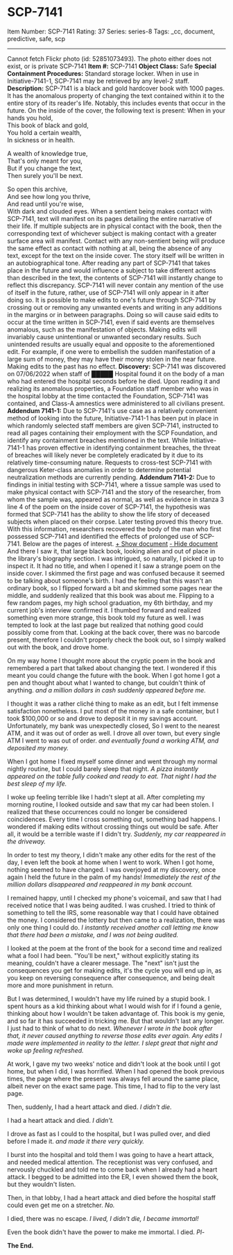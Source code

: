 # SCP-7141
Item Number: SCP-7141
Rating: 37
Series: series-8
Tags: _cc, document, predictive, safe, scp

---

Cannot fetch Flickr photo (id: 52851073493). The photo either does not exist, or is private
SCP-7141
**Item #:** SCP-7141
**Object Class:** Safe
**Special Containment Procedures:** Standard storage locker. When in use in Initiative-7141-1, SCP-7141 may be retrieved by any level-2 staff.
**Description:** SCP-7141 is a black and gold hardcover book with 1000 pages. It has the anomalous property of changing the text contained within it to the entire story of its reader's life. Notably, this includes events that occur in the future.
On the inside of the cover, the following text is present:
When in your hands you hold,  
This book of black and gold,  
You hold a certain wealth,  
In sickness or in health.  
  
A wealth of knowledge true,  
That's only meant for you,  
But if you change the text,  
Then surely you'll be next.  
  
So open this archive,  
And see how long you thrive,  
And read until you're wise,  
With dark and clouded eyes.
When a sentient being makes contact with SCP-7141, text will manifest on its pages detailing the entire narrative of their life. If multiple subjects are in physical contact with the book, then the corresponding text of whichever subject is making contact with a greater surface area will manifest. Contact with any non-sentient being will produce the same effect as contact with nothing at all, being the absence of any text, except for the text on the inside cover. The story itself will be written in an autobiographical tone.
After reading any part of SCP-7141 that takes place in the future and would influence a subject to take different actions than described in the text, the contents of SCP-7141 will instantly change to reflect this discrepancy. SCP-7141 will never contain any mention of the use of itself in the future, rather, use of SCP-7141 will only appear in it after doing so.
It is possible to make edits to one's future through SCP-7141 by crossing out or removing any unwanted events and writing in any additions in the margins or in between paragraphs. Doing so will cause said edits to occur at the time written in SCP-7141, even if said events are themselves anomalous, such as the manifestation of objects. Making edits will invariably cause unintentional or unwanted secondary results. Such unintended results are usually equal and opposite to the aforementioned edit. For example, if one were to embellish the sudden manifestation of a large sum of money, they may have their money stolen in the near future. Making edits to the past has no effect.
**Discovery:** SCP-7141 was discovered on 07/06/2022 when staff of █████ Hospital found it on the body of a man who had entered the hospital seconds before he died. Upon reading it and realizing its anomalous properties, a Foundation staff member who was in the hospital lobby at the time contacted the Foundation, SCP-7141 was contained, and Class-A amnestics were administered to all civilians present.
**Addendum 7141-1:** Due to SCP-7141's use case as a relatively convenient method of looking into the future, Initiative-7141-1 has been put in place in which randomly selected staff members are given SCP-7141, instructed to read all pages containing their employment with the SCP Foundation, and identify any containment breaches mentioned in the text. While Initiative-7141-1 has proven effective in identifying containment breaches, the threat of breaches will likely never be completely eradicated by it due to its relatively time-consuming nature.
Requests to cross-test SCP-7141 with dangerous Keter-class anomalies in order to determine potential neutralization methods are currently pending.
**Addendum 7141-2:** Due to findings in initial testing with SCP-7141, where a tissue sample was used to make physical contact with SCP-7141 and the story of the researcher, from whom the sample was, appeared as normal, as well as evidence in stanza 3 line 4 of the poem on the inside cover of SCP-7141, the hypothesis was formed that SCP-7141 has the ability to show the life story of deceased subjects when placed on their corpse. Later testing proved this theory true. With this information, researchers recovered the body of the man who first possessed SCP-7141 and identified the effects of prolonged use of SCP-7141. Below are the pages of interest.
[\+ Show document](javascript:;)
[\- Hide document](javascript:;)
And there I saw it, that large black book, looking alien and out of place in the library's biography section. I was intrigued, so naturally, I picked it up to inspect it. It had no title, and when I opened it I saw a strange poem on the inside cover. I skimmed the first page and was confused because it seemed to be talking about someone's birth. I had the feeling that this wasn't an ordinary book, so I flipped forward a bit and skimmed some pages near the middle, and suddenly realized that this book was about me. Flipping to a few random pages, my high school graduation, my 6th birthday, and my current job's interview confirmed it. I thumbed forward and realized something even more strange, this book told my future as well. I was tempted to look at the last page but realized that nothing good could possibly come from that. Looking at the back cover, there was no barcode present, therefore I couldn't properly check the book out, so I simply walked out with the book, and drove home.  
  
On my way home I thought more about the cryptic poem in the book and remembered a part that talked about changing the text. I wondered if this meant you could change the future with the book. When I got home I got a pen and thought about what I wanted to change, but couldn't think of anything. _and a million dollars in cash suddenly appeared before me._  
  
I thought it was a rather cliché thing to make as an edit, but I felt immense satisfaction nonetheless. I put most of the money in a safe container, but I took $100,000 or so and drove to deposit it in my savings account. Unfortunately, my bank was unexpectedly closed, So I went to the nearest ATM, and it was out of order as well. I drove all over town, but every single ATM I went to was out of order. _and eventually found a working ATM, and deposited my money._  
  
When I got home I fixed myself some dinner and went through my normal nightly routine, but I could barely sleep that night. _A pizza instantly appeared on the table fully cooked and ready to eat. That night I had the best sleep of my life._  
  
I woke up feeling terrible like I hadn't slept at all. After completing my morning routine, I looked outside and saw that my car had been stolen. I realized that these occurrences could no longer be considered coincidences. Every time I cross something out, something bad happens. I wondered if making edits without crossing things out would be safe. After all, it would be a terrible waste if I didn't try. _Suddenly, my car reappeared in the driveway._  
  
In order to test my theory, I didn't make any other edits for the rest of the day, I even left the book at home when I went to work. When I got home, nothing seemed to have changed. I was overjoyed at my discovery, once again I held the future in the palm of my hands! _Immediately the rest of the million dollars disappeared and reappeared in my bank account._  
  
I remained happy, until I checked my phone's voicemail, and saw that I had received notice that I was being audited. I was crushed. I tried to think of something to tell the IRS, some reasonable way that I could have obtained the money. I considered the lottery but then came to a realization, there was only one thing I could do. _I instantly received another call letting me know that there had been a mistake, and I was not being audited._  
  
I looked at the poem at the front of the book for a second time and realized what a fool I had been. "You'll be next," without explicitly stating its meaning, couldn't have a clearer message. The "next" isn't just the consequences you get for making edits, it's the cycle you will end up in, as you keep on reversing consequence after consequence, and being dealt more and more punishment in return.  
  
But I was determined, I wouldn't have my life ruined by a stupid book. I spent hours as a kid thinking about what I would wish for if I found a genie, thinking about how I wouldn't be taken advantage of. This book is my genie, and so far it has succeeded in tricking me. But that wouldn't last any longer. I just had to think of what to do next. _Whenever I wrote in the book after that, it never caused anything to reverse those edits ever again. Any edits I made were implemented in reality to the letter. I slept great that night and woke up feeling refreshed._  
  
At work, I gave my two weeks' notice and didn't look at the book until I got home, but when I did, I was horrified. When I had opened the book previous times, the page where the present was always fell around the same place, albeit never on the exact same page. This time, I had to flip to the very last page.  
  
Then, suddenly, I had a heart attack and died. _I didn't die._  
  
I had a heart attack and died. _I didn't._  
  
I drove as fast as I could to the hospital, but I was pulled over, and died before I made it. _and made it there very quickly._  
  
I burst into the hospital and told them I was going to have a heart attack, and needed medical attention. The receptionist was very confused, and nervously chuckled and told me to come back when I already had a heart attack. I begged to be admitted into the ER, I even showed them the book, but they wouldn't listen.  
  
Then, in that lobby, I had a heart attack and died before the hospital staff could even get me on a stretcher. _No._  
  
I died, there was no escape. _I lived, I didn't die, I became immortal!_  
  
Even the book didn't have the power to make me immortal. I died. _Pl-_  
  

**The End.**